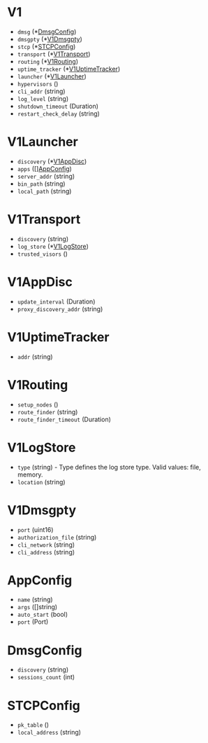 # V1

- `dmsg` (*[DmsgConfig](#DmsgConfig))
- `dmsgpty` (*[V1Dmsgpty](#V1Dmsgpty))
- `stcp` (*[STCPConfig](#STCPConfig))
- `transport` (*[V1Transport](#V1Transport))
- `routing` (*[V1Routing](#V1Routing))
- `uptime_tracker` (*[V1UptimeTracker](#V1UptimeTracker))
- `launcher` (*[V1Launcher](#V1Launcher))
- `hypervisors` ()
- `cli_addr` (string)
- `log_level` (string)
- `shutdown_timeout` (Duration)
- `restart_check_delay` (string)


# V1Launcher

- `discovery` (*[V1AppDisc](#V1AppDisc))
- `apps` ([][AppConfig](#AppConfig))
- `server_addr` (string)
- `bin_path` (string)
- `local_path` (string)


# V1Transport

- `discovery` (string)
- `log_store` (*[V1LogStore](#V1LogStore))
- `trusted_visors` ()


# V1AppDisc

- `update_interval` (Duration)
- `proxy_discovery_addr` (string)


# V1UptimeTracker

- `addr` (string)


# V1Routing

- `setup_nodes` ()
- `route_finder` (string)
- `route_finder_timeout` (Duration)


# V1LogStore

- `type` (string) - Type defines the log store type. Valid values: file, memory.
- `location` (string)


# V1Dmsgpty

- `port` (uint16)
- `authorization_file` (string)
- `cli_network` (string)
- `cli_address` (string)


# AppConfig

- `name` (string)
- `args` ([]string)
- `auto_start` (bool)
- `port` (Port)


# DmsgConfig

- `discovery` (string)
- `sessions_count` (int)


# STCPConfig

- `pk_table` ()
- `local_address` (string)
